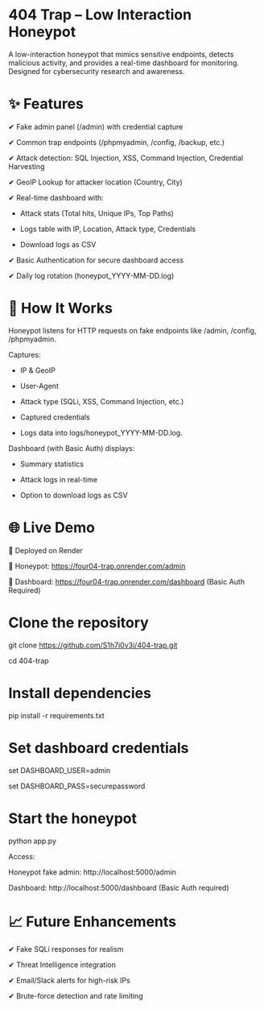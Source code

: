 # 404 Trap – Low Interaction Honeypot
A low-interaction honeypot that mimics sensitive endpoints, detects malicious activity, and provides a real-time dashboard for monitoring. Designed for cybersecurity research and awareness.

# ✨ Features
✔ Fake admin panel (/admin) with credential capture

✔ Common trap endpoints (/phpmyadmin, /config, /backup, etc.)

✔ Attack detection: SQL Injection, XSS, Command Injection, Credential Harvesting

✔ GeoIP Lookup for attacker location (Country, City)

✔ Real-time dashboard with:

- Attack stats (Total hits, Unique IPs, Top Paths)

- Logs table with IP, Location, Attack type, Credentials

- Download logs as CSV

✔ Basic Authentication for secure dashboard access

✔ Daily log rotation (honeypot_YYYY-MM-DD.log)

# 🚀 How It Works
Honeypot listens for HTTP requests on fake endpoints like /admin, /config, /phpmyadmin.

Captures:

- IP & GeoIP

- User-Agent

- Attack type (SQLi, XSS, Command Injection, etc.)

- Captured credentials

- Logs data into logs/honeypot_YYYY-MM-DD.log.

Dashboard (with Basic Auth) displays:

- Summary statistics

- Attack logs in real-time

- Option to download logs as CSV

# 🌐 Live Demo

🚀 Deployed on Render

🔗 Honeypot: https://four04-trap.onrender.com/admin

🔗 Dashboard: https://four04-trap.onrender.com/dashboard (Basic Auth Required)



# Clone the repository
git clone https://github.com/S1h7i0v3i/404-trap.git

cd  404-trap

# Install dependencies
pip install -r requirements.txt

# Set dashboard credentials
set DASHBOARD_USER=admin

set DASHBOARD_PASS=securepassword

# Start the honeypot
python app.py

Access:

Honeypot fake admin: http://localhost:5000/admin

Dashboard: http://localhost:5000/dashboard (Basic Auth required)

# 📈 Future Enhancements
✔ Fake SQLi responses for realism

✔ Threat Intelligence integration 

✔ Email/Slack alerts for high-risk IPs

✔ Brute-force detection and rate limiting
